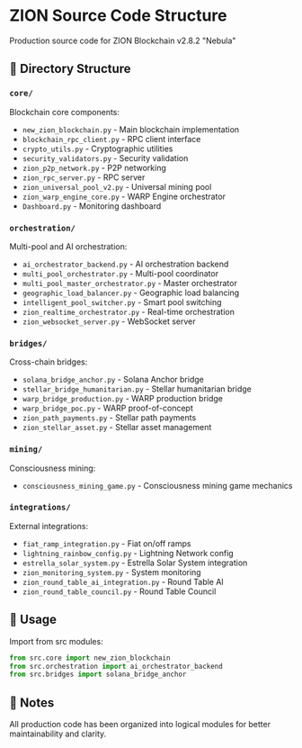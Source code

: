 # ZION Source Code Structure

Production source code for ZION Blockchain v2.8.2 "Nebula"

## 📁 Directory Structure

### `core/`
Blockchain core components:
- `new_zion_blockchain.py` - Main blockchain implementation
- `blockchain_rpc_client.py` - RPC client interface
- `crypto_utils.py` - Cryptographic utilities
- `security_validators.py` - Security validation
- `zion_p2p_network.py` - P2P networking
- `zion_rpc_server.py` - RPC server
- `zion_universal_pool_v2.py` - Universal mining pool
- `zion_warp_engine_core.py` - WARP Engine orchestrator
- `Dashboard.py` - Monitoring dashboard

### `orchestration/`
Multi-pool and AI orchestration:
- `ai_orchestrator_backend.py` - AI orchestration backend
- `multi_pool_orchestrator.py` - Multi-pool coordinator
- `multi_pool_master_orchestrator.py` - Master orchestrator
- `geographic_load_balancer.py` - Geographic load balancing
- `intelligent_pool_switcher.py` - Smart pool switching
- `zion_realtime_orchestrator.py` - Real-time orchestration
- `zion_websocket_server.py` - WebSocket server

### `bridges/`
Cross-chain bridges:
- `solana_bridge_anchor.py` - Solana Anchor bridge
- `stellar_bridge_humanitarian.py` - Stellar humanitarian bridge
- `warp_bridge_production.py` - WARP production bridge
- `warp_bridge_poc.py` - WARP proof-of-concept
- `zion_path_payments.py` - Stellar path payments
- `zion_stellar_asset.py` - Stellar asset management

### `mining/`
Consciousness mining:
- `consciousness_mining_game.py` - Consciousness mining game mechanics

### `integrations/`
External integrations:
- `fiat_ramp_integration.py` - Fiat on/off ramps
- `lightning_rainbow_config.py` - Lightning Network config
- `estrella_solar_system.py` - Estrella Solar System integration
- `zion_monitoring_system.py` - System monitoring
- `zion_round_table_ai_integration.py` - Round Table AI
- `zion_round_table_council.py` - Round Table Council

## 🚀 Usage

Import from src modules:
```python
from src.core import new_zion_blockchain
from src.orchestration import ai_orchestrator_backend
from src.bridges import solana_bridge_anchor
```

## 📝 Notes

All production code has been organized into logical modules for better maintainability and clarity.
